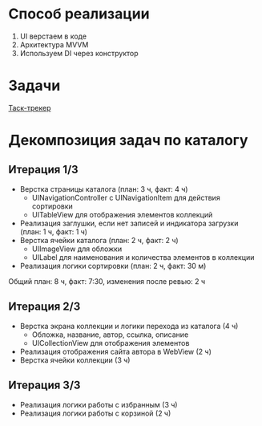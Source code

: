 # Способ реализации

1. UI верстаем в коде
2. Архитектура MVVM
3. Используем DI через конструктор

# Задачи

[Таск-трекер](https://github.com/users/kover/projects/3/views/1)

#  Декомпозиция задач по каталогу

## Итерация 1/3

 - Верстка страницы каталога (план: 3 ч, факт: 4 ч)
    - UINavigationController с UINavigationItem для действия сортировки
    - UITableView для отображения элементов коллекций
 - Реализация заглушки, если нет записей и индикатора загрузки (план: 1 ч, факт: 1 ч)
 - Верстка ячейки каталога (план: 2 ч, факт: 2 ч)
    - UIImageView для обложки
    - UILabel для наименования и количества элементов в коллекции
 - Реализация логики сортировки (план: 2 ч, факт: 30 м)
 
 Общий план: 8 ч, факт: 7:30, изменения после ревью: 2 ч

## Итерация 2/3

 - Верстка экрана коллекции и логики перехода из каталога (4 ч)
    - Обложка, название, автор, ссылка, описание
    - UICollectionView для отображения элементов
 - Реализация отображения сайта автора в WebView (2 ч)
 - Верстка ячейки коллекции (3 ч)

## Итерация 3/3

 - Реализация логики работы с избранным (3 ч)
 - Реализация логики работы с корзиной (2 ч)
